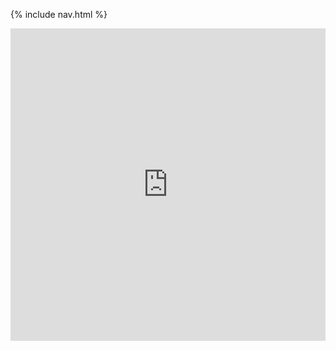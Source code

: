 {% include nav.html %}

<iframe frameborder="0" width="100%" height="500px" src="https://replit.com/@AryanShah40/Week2?lite=true#main.py"> </iframe>
